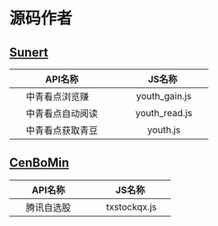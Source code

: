  # 源码作者
 ## [Sunert](https://github.com/Sunert)
 | &nbsp; &nbsp; &nbsp;API名称 &nbsp; &nbsp; &nbsp;| &nbsp; &nbsp; &nbsp;JS名称&nbsp; &nbsp; &nbsp; |
 | ---------------- | :-------------------: |
 | &nbsp; &nbsp; &nbsp;中青看点浏览赚 &nbsp; &nbsp; &nbsp;      |    &nbsp; &nbsp;&nbsp;  youth_gain.js  &nbsp;&nbsp;&nbsp;     |
 | &nbsp; &nbsp; &nbsp;中青看点自动阅读 &nbsp; &nbsp; &nbsp;     |   &nbsp; &nbsp; &nbsp; youth_read.js  &nbsp; &nbsp;&nbsp;    |
 | &nbsp; &nbsp; &nbsp;中青看点获取青豆 &nbsp; &nbsp; &nbsp;     |   &nbsp; &nbsp; &nbsp; youth.js  &nbsp; &nbsp;&nbsp;    |
## [CenBoMin](https://github.com/CenBoMin)
| &nbsp; &nbsp; &nbsp;API名称 &nbsp; &nbsp; &nbsp;| &nbsp; &nbsp; &nbsp;JS名称&nbsp; &nbsp; &nbsp; |
 | ---------------- | :-------------------: |
 | &nbsp; &nbsp; &nbsp;腾讯自选股 &nbsp; &nbsp; &nbsp;      |    &nbsp; &nbsp;&nbsp;  txstockqx.js  &nbsp;&nbsp;&nbsp;     |
